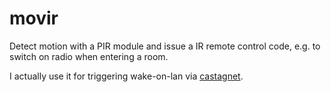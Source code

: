 # movir

Detect motion with a PIR module and issue a IR remote control code, e.g. to switch on radio when entering a room.

I actually use it for triggering wake-on-lan via [castagnet](https://github.com/lbovet/castagnet).
